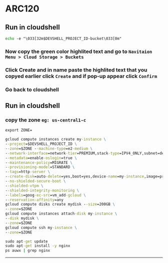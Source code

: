 # ARC120
## Run in cloudshell
```cmd
echo -e "\033[32m$DEVSHELL_PROJECT_ID-bucket\033[0m"
```
### Now copy the green color highlited text and go to `Navitaion Menu > Cloud Storage > Buckets`
### Click Create and in name paste the highlited text that you copyed earlier click `Create` and if pop-up appear click `Confirm`
### Go back to cloudshell
## Run in cloudshell
### copy the zone `eg: us-central1-c`
```cmd
export ZONE=
```
```cmd
gcloud compute instances create my-instance \
--project=$DEVSHELL_PROJECT_ID \
--zone=$ZONE --machine-type=e2-medium \
--network-interface=network-tier=PREMIUM,stack-type=IPV4_ONLY,subnet=default \
--metadata=enable-oslogin=true \
--maintenance-policy=MIGRATE \
--provisioning-model=STANDARD \
--tags=http-server \
--create-disk=auto-delete=yes,boot=yes,device-name=my-instance,image=projects/debian-cloud/global/images/debian-11-bullseye-v20230509,mode=rw,size=10,type=projects/$DEVSHELL_PROJECT_ID/zones/$ZONE/diskTypes/pd-balanced \
--no-shielded-secure-boot \
--shielded-vtpm \
--shielded-integrity-monitoring \
--labels=goog-ec-src=vm_add-gcloud \
--reservation-affinity=any
gcloud compute disks create mydisk --size=200GB \
--zone=$ZONE
gcloud compute instances attach-disk my-instance \
--disk mydisk \
--zone=$ZONE
gcloud compute ssh my-instance \
--zone=$ZONE
```
```cmd
sudo apt-get update
sudo apt-get install -y nginx
ps auwx | grep nginx
```
____
